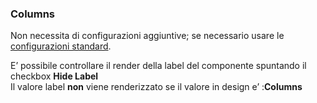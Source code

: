 ### Columns
Non necessita di configurazioni aggiuntive; se necessario usare le [configurazioni standard](../../base.md#Neicomponentisonogestiteleseguentiproprietà).

E’ possibile controllare il render della label del componente spuntando il checkbox **Hide Label**  
Il valore label **non** viene renderizzato se il valore in design e’ :**Columns**
